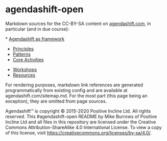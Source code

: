# agendashift-open

Markdown sources for the CC-BY-SA content on [agendashift.com], in particular (and in due course):

* [Agendashift as framework]
  - [Principles]
  - [Patterns]
  - [Core Activities] 
* [Workshops]
* [Resources]

For rendering purposes, markdown link references are generated programmatically from existing config and are available at agendashift.com/sitemap.md. For the most part (this page being an exception), they are omitted from page sources.

Agendashift™ is copyright © 2015-2020 Positive Incline Ltd. All rights reserved. This #agendashift-open README by Mike Burrows of Positive Incline Ltd and all files in this repository are licensed under the Creative Commons Attribution-ShareAlike 4.0 International License. To view a copy of this license, visit https://creativecommons.org/licenses/by-sa/4.0/.

[agendashift.com]: https://www.agendashift.com
[Agendashift as framework]: https://www.agendashift.com/framework
[Principles]: https://www.agendashift.com/framework/principles
[Patterns]: https://www.agendashift.com/framework/patterns
[Core Activities]: https://www.agendashift.com/framework/core-activities
[Workshops]: https://www.agendashift.com/workshops
[Resources]: https://www.agendashift.com/resources
